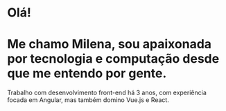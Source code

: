 # Olá!

# Me chamo Milena, sou apaixonada por tecnologia e computação desde que me entendo por gente.<br>
Trabalho com desenvolvimento front-end há 3 anos, com experiência focada em Angular, mas também domino Vue.js e React.

